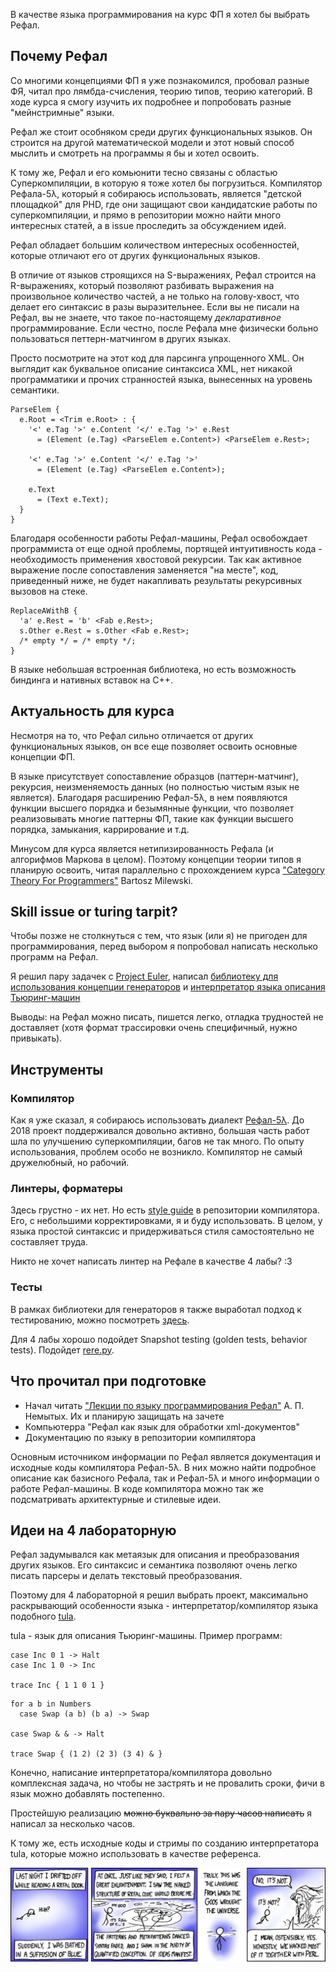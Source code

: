 В качестве языка программирования на курс ФП я хотел бы выбрать Рефал.


## Почему Рефал

Со многими концепциями ФП я уже познакомился, пробовал разные ФЯ, читал про лямбда-счисления, теорию типов, теорию категорий.
В ходе курса я смогу изучить их подробнее и попробовать разные "мейнстримные" языки.

Рефал же стоит особняком среди других функциональных языков.
Он строится на другой математической модели и этот новый способ мыслить и смотреть на программы я бы и хотел освоить.

К тому же, Рефал и его комьюнити тесно связаны с областью Суперкомпиляции, в которую я тоже хотел бы погрузиться.
Компилятор Рефала-5λ, который я собираюсь использовать, является "детской площадкой" для PHD, где они защищают свои кандидатские работы по суперкомпиляции,
и прямо в репозитории можно найти много интересных статей, а в issue проследить за обсуждением идей.

Рефал обладает большим количеством интересных особенностей, которые отличают его от других функциональных языков.

В отличие от языков строящихся на S-выражениях, Рефал строится на R-выражениях, который позволяют разбивать выражения на произвольное количество частей, а не только на голову-хвост, что делает его синтаксис в разы выразительнее.
Если вы не писали на Рефал, вы не знаете, что такое по-настоящему *декларативное* программирование.
Если честно, после Рефала мне физически больно пользоваться петтерн-матчингом в других языках.

Просто посмотрите на этот код для парсинга упрощенного XML. Он выглядит как буквальное описание синтаксиса XML, нет никакой программатики и прочих странностей языка, вынесенных на уровень семантики.

```refal
ParseElem {
  e.Root = <Trim e.Root> : {
    '<' e.Tag '>' e.Content '</' e.Tag '>' e.Rest
      = (Element (e.Tag) <ParseElem e.Content>) <ParseElem e.Rest>;

    '<' e.Tag '>' e.Content '</' e.Tag '>'
      = (Element (e.Tag) <ParseElem e.Content>);

    e.Text
      = (Text e.Text);
  }
}
```

Благодаря особенности работы Рефал-машины, Рефал освобождает программиста от еще одной проблемы, портящей интуитивность кода - необходимость применения хвостовой рекурсии.
Так как активное выражение после сопоставления заменяется "на месте", код, приведенный ниже, не будет накапливать результаты рекурсивных вызовов на стеке.

```refal
ReplaceAWithB {
  'a' e.Rest = 'b' <Fab e.Rest>;
  s.Other e.Rest = s.Other <Fab e.Rest>;
  /* empty */ = /* empty */;
}
```

В языке небольшая встроенная библиотека, но есть возможность биндинга и нативных вставок на C++.

## Актуальность для курса

Несмотря на то, что Рефал сильно отличается от других функциональных языков, он все еще позволяет освоить основные концепции ФП.

В языке присутствует сопоставление образцов (паттерн-матчинг), рекурсия, неизменяемость данных (но полностью чистым язык не является).
Благодаря расширению Рефал-5λ, в нем появляются функции высшего порядка и безымянные функции, что позволяет реализовывать многие паттерны ФП,
такие как функции высшего порядка, замыкания, каррирование и т.д.

Минусом для курса является нетипизированность Рефала (и алгорифмов Маркова в целом).
Поэтому концепции теории типов я планирую освоить, читая параллельно с прохождением курса ["Category Theory For Programmers"](https://github.com/hmemcpy/milewski-ctfp-pdf) Bartosz Milewski.


## Skill issue or turing tarpit?

Чтобы позже не столкнуться с тем, что язык (или я) не пригоден для программирования, перед выбором я попробовал написать несколько программ на Рефал.

Я решил пару задачек с [Project Euler](https://github.com/butvinm/refal-euler), написал [библиотеку для использования концепции генераторов](https://github.com/butvinm/refal-generators) и [интерпретатор языка описания Тьюринг-машин](https://github.com/butvinm/retula)

Выводы: на Рефал можно писать, пишется легко, отладка трудностей не доставляет (хотя формат трассировки очень специфичный, нужно привыкать).

## Инструменты

### Компилятор

Как я уже сказал, я собираюсь использовать диалект [Рефал-5λ](https://github.com/bmstu-iu9/refal-5-lambda).
До 2018 проект поддерживался довольно активно, большая часть работ шла по улучшению суперкомпиляции, багов не так много.
По опыту использования, проблем особо не возникло. Компилятор не самый дружелюбный, но рабочий.

### Линтеры, форматеры

Здесь грустно - их нет. Но есть [style guide](https://github.com/bmstu-iu9/refal-5-lambda/blob/master/doc/style-guide.md) в репозитории компилятора. Его, с небольшими корректировками, я и буду использовать.
В целом, у языка простой синтаксис и придерживаться стиля самостоятельно не составляет труда.

Никто не хочет написать линтер на Рефале в качестве 4 лабы? :3

### Тесты

В рамках библиотеки для генераторов я также выработал подход к тестированию, можно посмотреть [здесь](https://github.com/butvinm/refal-generators/blob/master/tests/Test.ref).

Для 4 лабы хорошо подойдет Snapshot testing (golden tests, behavior tests). Подойдет [rere.py](https://github.com/tsoding/rere.py).

## Что прочитал при подготовке

- Начал читать ["Лекции по языку программирования Рефал"](http://refal.botik.ru/library/refal2014_main_refal-2006.pdf) А. П. Немытых. Их и планирую защищать на зачете
- Компьютерра "Рефал как язык для обработки xml-документов"
- Документацию по языку в репозитории компилятора

Основным источником информации по Рефал является документация и исходные коды компилятора Рефал-5λ. В них можно найти подробное описание как базисного Рефала, так и Рефал-5λ и много информации о работе Рефал-машины.
В коде компилятора можно так же подсматривать архитектурные и стилевые идеи.


## Идеи на 4 лабораторную

Рефал задумывался как метаязык для описания и преобразования других языков. Его синтаксис и семантика позволяют очень легко писать парсеры и делать текстовый преобразования.

Поэтому для 4 лабораторной я решил выбрать проект, максимально раскрывающий особенности языка - интерпретатор/компилятор языка подобного [tula](https://github.com/tsoding/tula?tab=readme-ov-file).

tula - язык для описания Тьюринг-машины. Пример программ:

```tula
case Inc 0 1 -> Halt
case Inc 1 0 -> Inc

trace Inc { 1 1 0 1 }
```

```tula
for a b in Numbers
  case Swap (a b) (b a) -> Swap

case Swap & & -> Halt

trace Swap { (1 2) (2 3) (3 4) & }
```

Конечно, написание интерпретатора/компилятора довольно комплексная задача, но чтобы не застрять и не провалить сроки, фичи в язык можно добавлять постепенно.

Простейшую реализацию ~~можно буквально за пару часов написать~~ я написал за несколько часов.

К тому же, есть исходные коды и стримы по созданию интерпретатора tula, которые можно использовать в качестве референса.

![](./xkcd.jpg)
